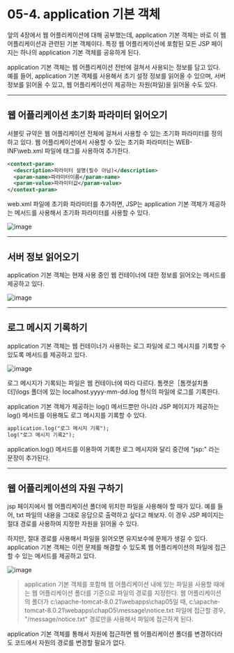 # 05-4. application 기본 객체
앞의 4장에서 웹 어플리케이션에 대해 공부했는데, application 기본 객체는 바로 이 웹 어플리케이션과 관련된 기본 객체이다.
특정 웹 어플리케이션에 포함된 모든 JSP 페이지는 하나의 application 기본 객체를 공유하게 된다.

application 기본 객체는 웹 어플리케이션 전반에 걸쳐서 사용되는 정보를 담고 있다.
예를 들어, application 기본 객체를 사용해서 초기 설정 정보를 읽어올 수 있으며, 서버 정보를 읽어올 수 있고, 
웹 어플리케이션이 제공하는 자원(파일)을 읽어올 수도 있다.
***
## 웹 어플리케이션 초기화 파라미터 읽어오기
서블릿 규약은 웹 어플리케이션 전체에 걸쳐서 사용할 수 있는 초기화 파라미터를 정의하고 있다. 
웹 어플리케이션에서 사용할 수 있는 초기화 파라미터는 WEB-INF\web.xml 파일에 <context-param> 태그를 사용하여 추가한다.
```xml
<context-param>
  <description>파라미터 설명(필수 아님)</description>
  <param-name>파라미터이름</param-name>
  <param-value>파라미터값</param-value>
</context-param>
```
web.xml 파일에 초기화 파라미터를 추가하면, JSP는 application 기본 객체가 제공하는 메서드를 사용해서 초기화 파라미터를 사용할 수 있다.

![image](https://github.com/GYUNGAEEEE/WebProgramming/assets/158580466/5ddf1063-fe8d-4ec1-9957-e94afb394bb9)
***
## 서버 정보 읽어오기
application 기본 객체는 현재 사용 중인 웹 컨테이너에 대한 정보를 읽어오는 메서드를 제공하고 있다.

![image](https://github.com/GYUNGAEEEE/WebProgramming/assets/158580466/5cfad2de-ccaf-45df-8e34-54467b0e8db5)
***
## 로그 메시지 기록하기
application 기본 객체는 웹 컨테이너가 사용하는 로그 파일에 로그 메시지를 기록할 수 있도록 메서드를 제공하고 있다.

![image](https://github.com/GYUNGAEEEE/WebProgramming/assets/158580466/be853263-0d08-49d2-9236-aab4d8c10f1d)

로그 메시지가 기록되는 파일은 웹 컨테이너에 따라 다르다.
톰캣은［톰캣설치폴더]\logs 폴더에 있는 localhost.yyyy-mm-dd.log 형식의 파일에 로그를 기록한다.

application 기본 객체가 제공하는 log() 메서드뿐만 아니라 JSP 페이지가 제공하는 log() 메서드를 이용해도 로그 메시지를 기록할 수 있다.
```jsp
application.log("로그 메시지 기록");
log("로그 메시지 기록2");
```
application.log() 메서드를 이용하여 기록한 로그 메시지와 달리 중간에 "jsp:" 라는 문장이 추가된다.
***
## 웹 어플리케이션의 자원 구하기
jsp 페이지에서 웹 어플리케이션 폴더에 위치한 파일을 사용해야 할 때가 있다. 
예를 들어, txt 파일의 내용을 그대로 응답으로 출력하고 싶다고 해보자. 
이 경우 JSP 페이지는 절대 경로를 사용하여 지정한 자원을 읽어올 수 있다.

하지만, 절대 경로를 사용해서 파일을 읽어오면 유지보수에 문제가 생길 수 있다.
application 기본 객체는 이런 문제를 해결할 수 있도록 웹 어플리케이션의 파일에 접근할 수 있는 메서드를 제공하고 있다.

![image](https://github.com/GYUNGAEEEE/WebProgramming/assets/158580466/d7b48386-a137-453e-b796-1a6eb04eb1e8)
> application 기본 객체를 포함해 웹 어플리케이션 내에 있는 파일을 사용할 때에는 웹 어플리케이션 폴더를 기준으로 파일의 경로를 지정한다.
> 웹 어플리케이션의 폴더가 c:\apache-tomcat-8.0.21\webapps\chap05일 때,
> c:\apache-tomcat-8.0.21\webapps\chapO5\message\notice.txt 파일에 접근할 경우, "/message/notice.txt" 경로만을 사용해서 파일에 접근하게 된다.

application 기본 객체를 통해서 자원에 접근하면 웹 어플리케이션 폴더를 변경하더라도 코드에서 자원의 경로를 변경할 필요가 없다.
